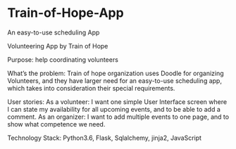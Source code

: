 # Train-of-Hope-App
An easy-to-use scheduling App

Volunteering App by Train of Hope

Purpose: help coordinating volunteers

What’s the problem: Train of hope organization uses Doodle for organizing Volunteers,
and they have larger need for an easy-to-use scheduling app, which takes into consideration their special requirements.

User stories:
As a volunteer: I want one simple User Interface screen where I can state my availability for all upcoming events,
and to be able to add a comment.
As an organizer: I want to add multiple events to one page, and to show what competence we need.

Technology Stack:
Python3.6, Flask, Sqlalchemy, jinja2, JavaScript

